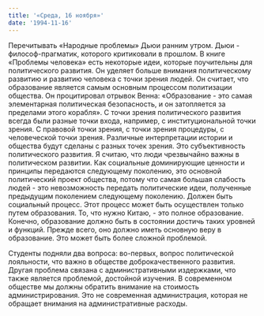 ```yaml
---
title: '«Среда, 16 ноября»'
date: '1994-11-16'
---
```


Перечитывать «Народные проблемы» Дьюи ранним утром. Дьюи - философ-прагматик, которого критиковали в прошлом. В книге «Проблемы человека» есть некоторые идеи, которые поучительны для политического развития. Он уделяет больше внимания политическому развитию и развитию человека с точки зрения людей. Он считает, что образование является самым основным процессом политизации общества. Он процитировал отрывок Венна: «Образование - это самая элементарная политическая безопасность, и он затопляется за пределами этого корабля». С точки зрения политического развития всегда были разные точки входа, например, с институциональной точки зрения. С правовой точки зрения, с точки зрения процедуры, с человеческой точки зрения. Различные интерпретации истории и общества будут сделаны с разных точек зрения. Это субъективность политического развития. Я считаю, что люди чрезвычайно важны в политическом развитии. Как социальные доминирующие ценности и принципы передаются следующему поколению, это основной политический проект общества, потому что самая большая слабость людей - это невозможность передать политические идеи, полученные предыдущим поколением следующему поколению. Должен быть социальный процесс. Этот процесс может быть осуществлен только путем образования. То, что нужно Китаю, - это полное образование. Конечно, образование должно быть в состоянии достичь таких уровней и функций. Прежде всего, оно должно иметь основную веру в образование. Это может быть более сложной проблемой.

Студенты подняли два вопроса: во-первых, вопрос политической лояльности, что важно в обществе доброкачественного развития. Другая проблема связана с административными издержками, что также является проблемой, достойной изучения. В современном обществе мы должны обратить внимание на стоимость администрирования. Это не современная администрация, которая не обращает внимания на административные расходы.

